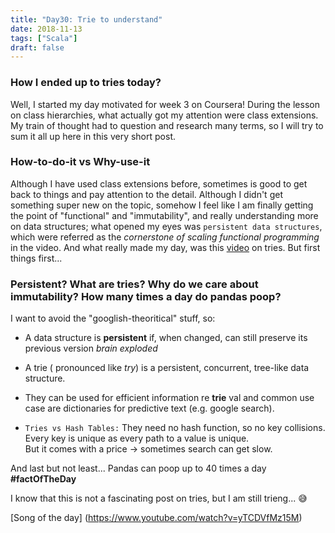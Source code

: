 ```yaml
---
title: "Day30: Trie to understand"
date: 2018-11-13
tags: ["Scala"]
draft: false
---
```


### How I ended up to tries today?

Well, I started my day motivated for week 3 on Coursera! During the lesson on class hierarchies, what actually got my attention were class extensions. My train of thought had to question and research many terms, so I will try to sum it all up here in this very short post.

### How-to-do-it vs Why-use-it

Although I have used class extensions before, sometimes is good to get back to things and pay attention to the detail. Although I didn't get something super new on the topic, somehow I feel like I am finally getting the point of "functional" and "immutability", and really understanding more on data structures; what opened my eyes was ``persistent data structures``, which were referred as the _cornerstone of scaling functional programming_ in the video. And what really made my day, was this [video](https://www.youtube.com/watch?v=Wo0qiGPSV-s) on tries. But first things first...

### Persistent? What are tries? Why do we care about immutability? How many times a day do pandas poop?

I want to avoid the "googlish-theoritical" stuff, so:  

* A data structure is **persistent** if, when changed, can still preserve its previous version *brain exploded*

* A trie ( pronounced like _try_) is a persistent, concurrent, tree-like data structure.

* They can be used for efficient information re **trie** val and common use case are dictionaries for predictive text (e.g. google search).

* ``Tries vs Hash Tables:`` They need no hash function, so no key collisions. Every key is unique as every path to a value is unique.  
  But it comes with a price -> sometimes search can get slow.  

And last but not least... Pandas can poop up to 40 times a day **#factOfTheDay**

I know that this is not a fascinating post on tries, but I am still trieng...  😅


[Song of the day] (https://www.youtube.com/watch?v=yTCDVfMz15M)
